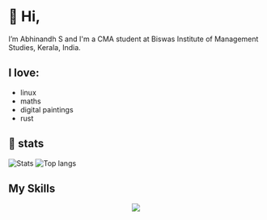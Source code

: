 # 👋 Hi, 
I’m Abhinandh S and I'm a CMA student at Biswas Institute of Management Studies, Kerala, India.

## I love:
- linux
- maths
- digital paintings
- rust

## 🌱 stats

![Stats](https://github-readme-stats.vercel.app/api?username=abhinandh-s&show_icons=true&theme=dark&rank_icon=github&hide=issues)
![Top langs](https://github-readme-stats-ten-gilt.vercel.app/api/top-langs/?username=abhinandh-s&layout=compact&theme=dark)

## My Skills

<!---

<img src="https://github.com/rust-lang/rust-artwork/blob/master/logo/rust-logo-128x128.png" height="50"> <img src="https://search.nixos.org/images/nix-logo.png" height="50">



abhi-xyz/abhi-xyz is a ✨ special ✨ repository because its `README.md` (this file) appears on your GitHub profile.
You can click the Preview link to take a look at your changes.

![](https://github-readme-stats.vercel.app/api?username=abhi-xyz&theme=rose_pine)
--->



<p align="center">
  <a href="https://skillicons.dev">
    <img src="https://skillicons.dev/icons?i=linux,git,neovim,html,css,tailwind,figma,rust,lua,nix&theme=dark&perline=5" />
  </a>
</p>